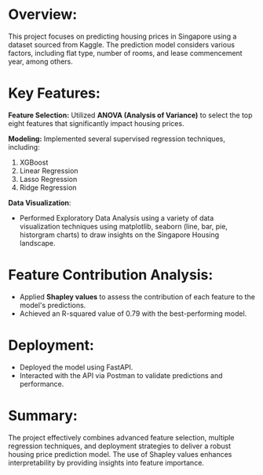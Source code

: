 # Overview:
This project focuses on predicting housing prices in Singapore using a dataset sourced from Kaggle. The prediction model considers various factors, including flat type, number of rooms, and lease commencement year, among others.

# Key Features:
**Feature Selection:** Utilized **ANOVA (Analysis of Variance)** to select the top eight features that significantly impact housing prices.

**Modeling:** Implemented several supervised regression techniques, including:
1. XGBoost
2. Linear Regression
3. Lasso Regression
4. Ridge Regression

**Data Visualization**: 
- Performed Exploratory Data Analysis using a variety of data visualization techniques using matplotlib, seaborn (line, bar, pie, historgram charts) to draw insights on the Singapore Housing landscape.

# Feature Contribution Analysis:
- Applied **Shapley values** to assess the contribution of each feature to the model's predictions.
- Achieved an R-squared value of 0.79 with the best-performing model.

# Deployment:
- Deployed the model using FastAPI.
- Interacted with the API via Postman to validate predictions and performance.

# Summary:
The project effectively combines advanced feature selection, multiple regression techniques, and deployment strategies to deliver a robust housing price prediction model. The use of Shapley values enhances interpretability by providing insights into feature importance.

